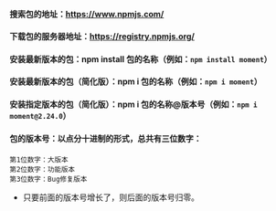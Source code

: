 #### 搜索包的地址：https://www.npmjs.com/
#### 下载包的服务器地址：https://registry.npmjs.org/
#### 安装最新版本的包：npm install 包的名称（例如：`npm install moment`）
#### 安装最新版本的包（简化版）：npm i 包的名称（例如：`npm i moment`）
#### 安装指定版本的包（简化版）：npm i 包的名称@版本号（例如：`npm i moment@2.24.0`）
#### 包的版本号：以点分十进制的形式，总共有三位数字：
    第1位数字：大版本
    第2位数字：功能版本
    第3位数字：Bug修复版本
- 只要前面的版本号增长了，则后面的版本号归零。